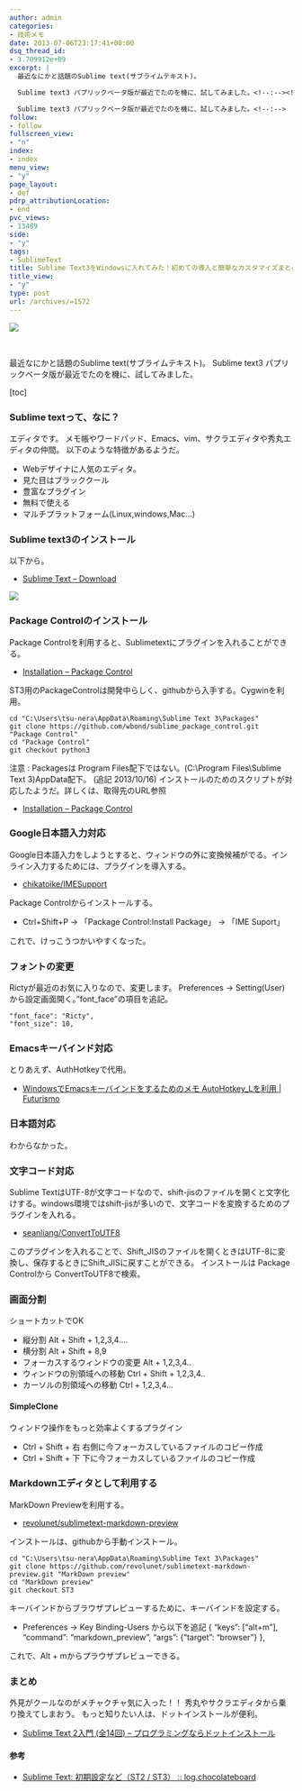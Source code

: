 ```yaml
---
author: admin
categories:
- 技術メモ
date: 2013-07-06T23:17:41+00:00
dsq_thread_id:
- 3.709912e+09
excerpt: |
  最近なにかと話題のSublime text(サブライムテキスト)。

  Sublime text3 パプリックベータ版が最近でたのを機に、試してみました。<!--:--><!--:en-->最近なにかと話題のSublime text(サブライムテキスト)。

  Sublime text3 パプリックベータ版が最近でたのを機に、試してみました。<!--:-->
follow:
- follow
fullscreen_view:
- "n"
index:
- index
menu_view:
- "y"
page_layout:
- def
pdrp_attributionLocation:
- end
pvc_views:
- 13489
side:
- "y"
tags:
- SublimeText
title: Sublime Text3をWindowsに入れてみた！初めての導入と簡単なカスタマイズまとめ
title_view:
- "y"
type: post
url: /archives/=1572
---
```


<!--:ja-->

![][1]

&nbsp;

最近なにかと話題のSublime text(サブライムテキスト)。 Sublime text3 パプリックベータ版が最近でたのを機に、試してみました。

[toc]

### Sublime textって、なに？

エディタです。 メモ帳やワードパッド、Emacs、vim、サクラエディタや秀丸エディタの仲間。 以下のような特徴があるようだ。

  * Webデザイナに人気のエディタ。
  * 見た目はブラッククール
  * 豊富なプラグイン
  * 無料で使える
  * マルチプラットフォーム(Linux,windows,Mac&#8230;)

### Sublime text3のインストール

以下から。

  * [Sublime Text &#8211; Download][2]

![][3]

### Package Controlのインストール

Package Controlを利用すると、Sublimetextにプラグインを入れることができる。

  * <a href="https://sublime.wbond.net/installation#st3" target="_blank" rel="noopener">Installation &#8211; Package Control</a>

ST3用のPackageControlは開発中らしく、githubから入手する。Cygwinを利用。

    cd "C:\Users\tsu-nera\AppData\Roaming\Sublime Text 3\Packages"
    git clone https://github.com/wbond/sublime_package_control.git "Package Control"
    cd "Package Control"
    git checkout python3
    

注意 : Packagesは Program Files配下ではない。(C:\Program Files\Sublime Text 3)AppData配下。 (追記 2013/10/16) インストールのためのスクリプトが対応したようだ。詳しくは、取得先のURL参照

  * <a href="https://sublime.wbond.net/installation#st3" target="_blank" rel="noopener">Installation &#8211; Package Control</a>

### Google日本語入力対応

Google日本語入力をしようとすると、ウィンドウの外に変換候補がでる。インライン入力するためには、プラグインを導入する。

  * [chikatoike/IMESupport][4]

Package Controlからインストールする。

  * Ctrl+Shift+P → 「Package Control:Install Package」 → 「IME Suport」

これで、けっこうつかいやすくなった。

### フォントの変更

Rictyが最近のお気に入りなので、変更します。 Preferences -> Setting(User)から設定画面開く。&#8221;font_face&#8221;の項目を追記。

    "font_face": "Ricty",
    "font_size": 10,
    

### Emacsキーバインド対応

とりあえず、AuthHotkeyで代用。

  * <a href="http://futurismo.biz/archives/1135" target="_blank" rel="noopener">WindowsでEmacsキーバインドをするためのメモ AutoHotkey_Lを利用 | Futurismo</a>

### 日本語対応

わからなかった。

### 文字コード対応

Sublime TextはUTF-8が文字コードなので、shift-jisのファイルを開くと文字化けする。windows環境ではshift-jisが多いので、文字コードを変換するためのプラグインを入れる。

  * <a href="https://github.com/seanliang/ConvertToUTF8" target="_blank" rel="noopener">seanliang/ConvertToUTF8</a>

このプラグインを入れることで、Shift\_JISのファイルを開くときはUTF-8に変換し、保存するときにShift\_JISに戻すことができる。 インストールは Package Controlから ConvertToUTF8で検索。

### 画面分割

ショートカットでOK

  * 縦分割 Alt + Shift + 1,2,3,4&#8230;.
  * 横分割 Alt + Shift + 8,9
  * フォーカスするウィンドウの変更 Alt + 1,2,3,4..
  * ウィンドウの別領域への移動 Ctrl + Shift + 1,2,3,4..
  * カーソルの別領域への移動 Ctrl + 1,2,3,4&#8230;

#### SimpleClone

ウィンドウ操作をもっと効率よくするプラグイン

  * Ctrl + Shift + 右 右側に今フォーカスしているファイルのコピー作成
  * Ctrl + Shift + 下 下に今フォーカスしているファイルのコピー作成

### Markdownエディタとして利用する

MarkDown Previewを利用する。

  * [revolunet/sublimetext-markdown-preview][5]

インストールは、githubから手動インストール。

    cd "C:\Users\tsu-nera\AppData\Roaming\Sublime Text 3\Packages"
    git clone https://github.com/revolunet/sublimetext-markdown-preview.git "MarkDown preview"
    cd "MarkDown preview"
    git checkout ST3
    

キーバインドからブラウザプレピューするために、キーバインドを設定する。

  * Preferences -> Key Binding-Users から以下を追記 { &#8220;keys&#8221;: [&#8220;alt+m&#8221;], &#8220;command&#8221;: &#8220;markdown_preview&#8221;, &#8220;args&#8221;: {&#8220;target&#8221;: &#8220;browser&#8221;} },

これで、Alt + mからプラウザプレビューできる。

### まとめ

外見がクールなのがメチャクチャ気に入った！！ 秀丸やサクラエディタから乗り換えてしまおう。 もっと知りたい人は、ドットインストールが便利。

  * <a href="http://dotinstall.com/lessons/basic_sublimetext" target="_blank" rel="noopener">Sublime Text 2入門 (全14回) &#8211; プログラミングならドットインストール</a>

#### 参考

  * <a href="http://log.chocolateboard.net/sublime-text-setting/" target="_blank" rel="noopener">Sublime Text: 初期設定など（ST2 / ST3） :: log.chocolateboard</a>

<!--:-->

<div id="fastlookup_top" style="display: none;">
</div>

 [1]: http://lh4.ggpht.com/-BCBrVAkBn2M/UdiGclrVEaI/AAAAAAAAAh0/vsAtzONQfmw/SnapCrab_2013-7-6_18-54-35_No-00.jpg
 [2]: http://www.sublimetext.com/3
 [3]: http://lh6.ggpht.com/-V41i06d1ZrI/UdgdaXl4ijI/AAAAAAAAAd4/KvHAxlGY7kI/SnapCrab_NoName_2013-7-6_18-49-4_No-00.jpg
 [4]: https://github.com/chikatoike/IMESupport
 [5]: https://github.com/revolunet/sublimetext-markdown-preview